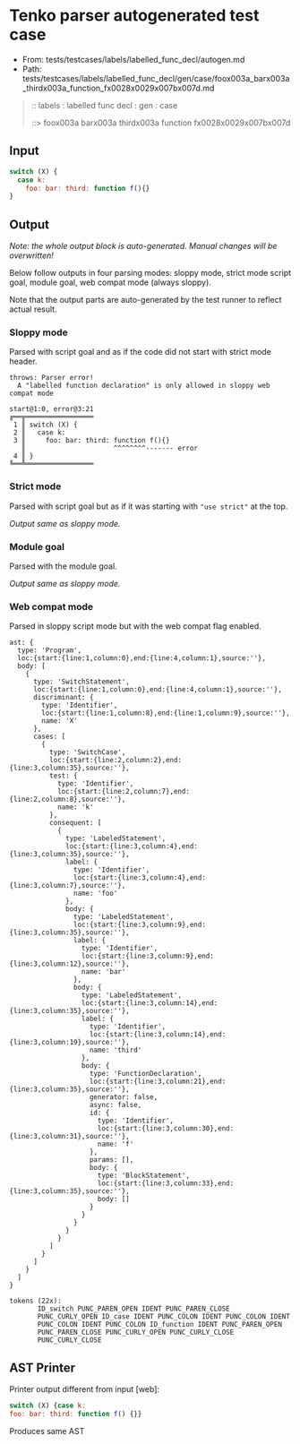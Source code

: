 # Tenko parser autogenerated test case

- From: tests/testcases/labels/labelled_func_decl/autogen.md
- Path: tests/testcases/labels/labelled_func_decl/gen/case/foox003a_barx003a_thirdx003a_function_fx0028x0029x007bx007d.md

> :: labels : labelled func decl : gen : case
>
> ::> foox003a barx003a thirdx003a function fx0028x0029x007bx007d

## Input


`````js
switch (X) {
  case k:
    foo: bar: third: function f(){}
}
`````

## Output

_Note: the whole output block is auto-generated. Manual changes will be overwritten!_

Below follow outputs in four parsing modes: sloppy mode, strict mode script goal, module goal, web compat mode (always sloppy).

Note that the output parts are auto-generated by the test runner to reflect actual result.

### Sloppy mode

Parsed with script goal and as if the code did not start with strict mode header.

`````
throws: Parser error!
  A "labelled function declaration" is only allowed in sloppy web compat mode

start@1:0, error@3:21
╔══╦═════════════════
 1 ║ switch (X) {
 2 ║   case k:
 3 ║     foo: bar: third: function f(){}
   ║                      ^^^^^^^^------- error
 4 ║ }
╚══╩═════════════════

`````

### Strict mode

Parsed with script goal but as if it was starting with `"use strict"` at the top.

_Output same as sloppy mode._

### Module goal

Parsed with the module goal.

_Output same as sloppy mode._

### Web compat mode

Parsed in sloppy script mode but with the web compat flag enabled.

`````
ast: {
  type: 'Program',
  loc:{start:{line:1,column:0},end:{line:4,column:1},source:''},
  body: [
    {
      type: 'SwitchStatement',
      loc:{start:{line:1,column:0},end:{line:4,column:1},source:''},
      discriminant: {
        type: 'Identifier',
        loc:{start:{line:1,column:8},end:{line:1,column:9},source:''},
        name: 'X'
      },
      cases: [
        {
          type: 'SwitchCase',
          loc:{start:{line:2,column:2},end:{line:3,column:35},source:''},
          test: {
            type: 'Identifier',
            loc:{start:{line:2,column:7},end:{line:2,column:8},source:''},
            name: 'k'
          },
          consequent: [
            {
              type: 'LabeledStatement',
              loc:{start:{line:3,column:4},end:{line:3,column:35},source:''},
              label: {
                type: 'Identifier',
                loc:{start:{line:3,column:4},end:{line:3,column:7},source:''},
                name: 'foo'
              },
              body: {
                type: 'LabeledStatement',
                loc:{start:{line:3,column:9},end:{line:3,column:35},source:''},
                label: {
                  type: 'Identifier',
                  loc:{start:{line:3,column:9},end:{line:3,column:12},source:''},
                  name: 'bar'
                },
                body: {
                  type: 'LabeledStatement',
                  loc:{start:{line:3,column:14},end:{line:3,column:35},source:''},
                  label: {
                    type: 'Identifier',
                    loc:{start:{line:3,column:14},end:{line:3,column:19},source:''},
                    name: 'third'
                  },
                  body: {
                    type: 'FunctionDeclaration',
                    loc:{start:{line:3,column:21},end:{line:3,column:35},source:''},
                    generator: false,
                    async: false,
                    id: {
                      type: 'Identifier',
                      loc:{start:{line:3,column:30},end:{line:3,column:31},source:''},
                      name: 'f'
                    },
                    params: [],
                    body: {
                      type: 'BlockStatement',
                      loc:{start:{line:3,column:33},end:{line:3,column:35},source:''},
                      body: []
                    }
                  }
                }
              }
            }
          ]
        }
      ]
    }
  ]
}

tokens (22x):
       ID_switch PUNC_PAREN_OPEN IDENT PUNC_PAREN_CLOSE
       PUNC_CURLY_OPEN ID_case IDENT PUNC_COLON IDENT PUNC_COLON IDENT
       PUNC_COLON IDENT PUNC_COLON ID_function IDENT PUNC_PAREN_OPEN
       PUNC_PAREN_CLOSE PUNC_CURLY_OPEN PUNC_CURLY_CLOSE
       PUNC_CURLY_CLOSE
`````


## AST Printer

Printer output different from input [web]:

````js
switch (X) {case k:
foo: bar: third: function f() {}}
````

Produces same AST
